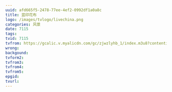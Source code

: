 ```yaml
---
uuid: afd665f5-2478-77ee-4ef2-0992df1a0a8c
title: 蓝印花布
logo: /images/tvlogo/livechina.png
categories: 风景
date: 7115
tags:
tvid: 7115
tvfrom: https://gcalic.v.myalicdn.com/gc/zjwzlyhb_1/index.m3u8?contentid=2820180516001
wrong:
backgound:
tvform2:
tvfrom3:
tvfrom4:
tvfrom5:
epgid:
tvurl:
---
```

